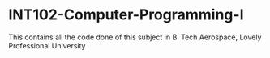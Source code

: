 # INT102-Computer-Programming-I
This contains all the code done of this subject in B. Tech Aerospace, Lovely Professional University
